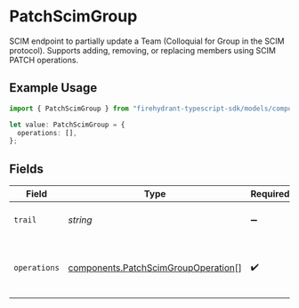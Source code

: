 # PatchScimGroup

SCIM endpoint to partially update a Team (Colloquial for Group in the SCIM protocol). Supports adding, removing, or replacing members using SCIM PATCH operations.

## Example Usage

```typescript
import { PatchScimGroup } from "firehydrant-typescript-sdk/models/components";

let value: PatchScimGroup = {
  operations: [],
};
```

## Fields

| Field                                                                                      | Type                                                                                       | Required                                                                                   | Description                                                                                |
| ------------------------------------------------------------------------------------------ | ------------------------------------------------------------------------------------------ | ------------------------------------------------------------------------------------------ | ------------------------------------------------------------------------------------------ |
| `trail`                                                                                    | *string*                                                                                   | :heavy_minus_sign:                                                                         | An optional trail to log the request                                                       |
| `operations`                                                                               | [components.PatchScimGroupOperation](../../models/components/patchscimgroupoperation.md)[] | :heavy_check_mark:                                                                         | An array of operations to perform on the group                                             |
